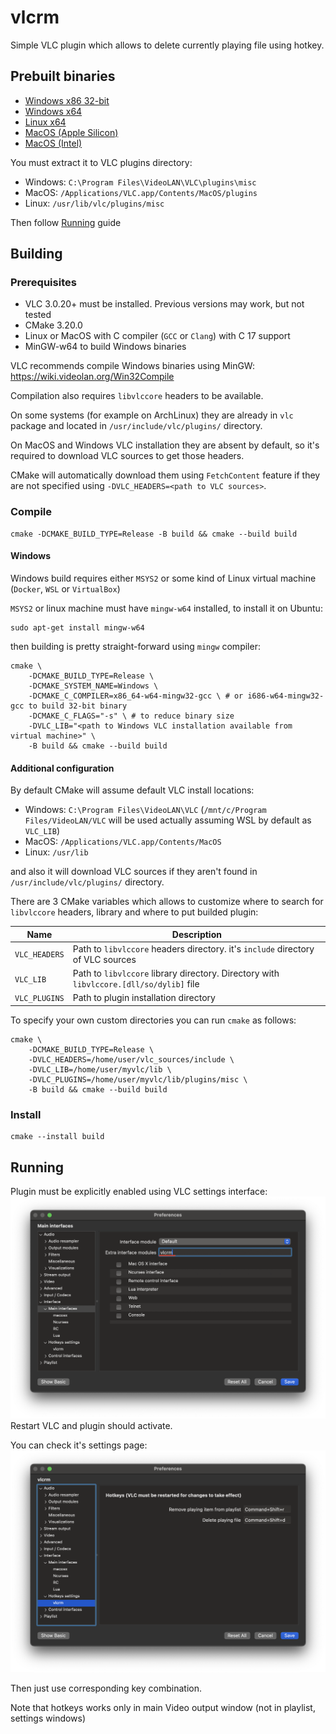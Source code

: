 # vlcrm

Simple VLC plugin which allows to delete currently playing file using hotkey.

## Prebuilt binaries

* [Windows x86 32-bit](https://github.com/acc15/vlcrm/releases/download/v1.0/vlcrm_win32.zip)
* [Windows x64](https://github.com/acc15/vlcrm/releases/download/v1.0/vlcrm_win64.zip)
* [Linux x64](https://github.com/acc15/vlcrm/releases/download/v1.0/vlcrm_linux.zip)
* [MacOS (Apple Silicon)](https://github.com/acc15/vlcrm/releases/download/v1.0/vlcrm_macos_arm64.zip)
* [MacOS (Intel)](https://github.com/acc15/vlcrm/releases/download/v1.0/vlcrm_macos_intel64.zip)

You must extract it to VLC plugins directory:

* Windows: `C:\Program Files\VideoLAN\VLC\plugins\misc`
* MacOS: `/Applications/VLC.app/Contents/MacOS/plugins`
* Linux: `/usr/lib/vlc/plugins/misc`

Then follow [Running](#running) guide

## Building

### Prerequisites

* VLC 3.0.20+ must be installed. Previous versions may work, but not tested
* CMake 3.20.0
* Linux or MacOS with C compiler (`GCC` or `Clang`) with C 17 support
* MinGW-w64 to build Windows binaries

VLC recommends compile Windows binaries using MinGW: https://wiki.videolan.org/Win32Compile

Compilation also requires `libvlccore` headers to be available.

On some systems (for example on ArchLinux) they are already in `vlc` package 
and located in `/usr/include/vlc/plugins/` directory.

On MacOS and Windows VLC installation they are absent by default, so it's required to download VLC sources to get those headers.

CMake will automatically download them using `FetchContent` feature if they are not specified using `-DVLC_HEADERS=<path to VLC sources>`.

### Compile

    cmake -DCMAKE_BUILD_TYPE=Release -B build && cmake --build build

#### Windows

Windows build requires either `MSYS2` or some kind of Linux virtual machine (`Docker`, `WSL` or `VirtualBox`)

`MSYS2` or linux machine must have `mingw-w64` installed, to install it on Ubuntu:

    sudo apt-get install mingw-w64

then building is pretty straight-forward using `mingw` compiler:

    cmake \
        -DCMAKE_BUILD_TYPE=Release \
        -DCMAKE_SYSTEM_NAME=Windows \
        -DCMAKE_C_COMPILER=x86_64-w64-mingw32-gcc \ # or i686-w64-mingw32-gcc to build 32-bit binary
        -DCMAKE_C_FLAGS="-s" \ # to reduce binary size
        -DVLC_LIB="<path to Windows VLC installation available from virtual machine>" \
        -B build && cmake --build build

#### Additional configuration

By default CMake will assume default VLC install locations:

* Windows: `C:\Program Files\VideoLAN\VLC` (`/mnt/c/Program Files/VideoLAN/VLC` will be used actually assuming WSL by default as `VLC_LIB`)
* MacOS: `/Applications/VLC.app/Contents/MacOS`
* Linux: `/usr/lib`

and also it will download VLC sources if they aren't found in `/usr/include/vlc/plugins/` directory. 

There are 3 CMake variables which allows to customize where to search for `libvlccore` headers, library and where to put builded plugin:

| Name          | Description                                                                             |
| ------------- | --------------------------------------------------------------------------------------- |
| `VLC_HEADERS` | Path to `libvlccore` headers directory. it's `include` directory of VLC sources         |
| `VLC_LIB`     | Path to `libvlccore` library directory. Directory with `libvlccore.[dll/so/dylib]` file |
| `VLC_PLUGINS` | Path to plugin installation directory                                                   |

To specify your own custom directories you can run `cmake` as follows:

    cmake \
        -DCMAKE_BUILD_TYPE=Release \
        -DVLC_HEADERS=/home/user/vlc_sources/include \
        -DVLC_LIB=/home/user/myvlc/lib \
        -DVLC_PLUGINS=/home/user/myvlc/lib/plugins/misc \
        -B build && cmake --build build

### Install

    cmake --install build

## Running

Plugin must be explicitly enabled using VLC settings interface:
![enable_vlcrm](images/enable_vlcrm.png)
Restart VLC and plugin should activate. 

You can check it's settings page:
![vlcrm_settings](images/vlcrm_settings.png)

Then just use corresponding key combination. 

Note that hotkeys works only in main Video output window (not in playlist, settings windows)
